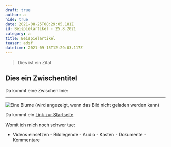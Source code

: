 ```yaml
---
draft: true
author: a
hide: true
date: 2021-08-25T08:29:05.181Z
id: Beispielartikel - 25.8.2021
category: a
title: Beispielartikel
teaser: adsf
datetime: 2021-09-15T12:29:03.117Z
---
```

> Dies ist ein Zitat

## Dies ein Zwischentitel

Da kommt eine Zwischenlinie:



- - -

![Eine Blume (wird angezeigt, wenn das Bild nicht geladen werden kann)](uploads/blume.png "Das wird angezeigt, wenn die Maus über dem Bild \"schwebt\"")

Da kommt ein [Link zur Startseite](https://tentakel.netlify.app)

Womit ich mich noch schwer tue:
- Videos einsetzen - Bildlegende - Audio - Kasten - Dokumente - Kommentare